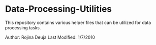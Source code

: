 # Data-Processing-Utilities
This repository contains various helper files that can be utilized for data processing tasks.

Author: Rojina Deuja
Last Modified: 1/7/2010
